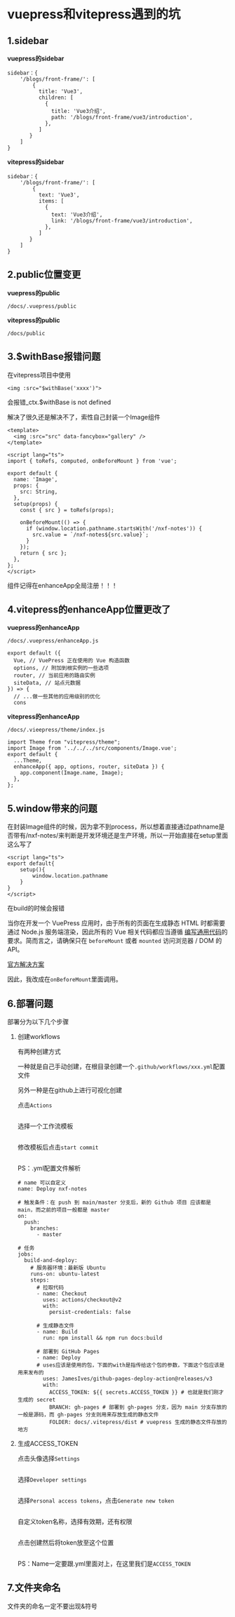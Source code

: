 # vuepress和vitepress遇到的坑

## 1.sidebar

**vuepress的sidebar**

```
sidebar：{
	'/blogs/front-frame/': [
        {
          title: 'Vue3',
          children: [
            {
              title: 'Vue3介绍',
              path: '/blogs/front-frame/vue3/introduction',
            },
          ]
       }
    ]
}
```

**vitepress的sidebar**

```
sidebar：{
	'/blogs/front-frame/': [
        {
          text: 'Vue3',
          items: [
            {
              text: 'Vue3介绍',
              link: '/blogs/front-frame/vue3/introduction',
            },
          ]
       }
    ]
}
```

## 2.public位置变更

**vuepress的public**

`/docs/.vuepress/public`

**vitepress的public**

`/docs/public`

## 3.$withBase报错问题

在vitepress项目中使用

```
<img :src="$withBase('xxxx')">
```

会报错_ctx.$withBase is not defined

解决了很久还是解决不了，索性自己封装一个Image组件

```
<template>
  <img :src="src" data-fancybox="gallery" />
</template>

<script lang="ts">
import { toRefs, computed, onBeforeMount } from 'vue';

export default {
  name: 'Image',
  props: {
    src: String,
  },
  setup(props) {
    const { src } = toRefs(props);

    onBeforeMount(() => {
      if (window.location.pathname.startsWith('/nxf-notes')) {
        src.value = `/nxf-notes${src.value}`;
      }
    });
    return { src };
  },
};
</script>
```

组件记得在enhanceApp全局注册！！！

## 4.vitepress的enhanceApp位置更改了

**vuepress的enhanceApp**

`/docs/.vuepress/enhanceApp.js`

```
export default ({
  Vue, // VuePress 正在使用的 Vue 构造函数
  options, // 附加到根实例的一些选项
  router, // 当前应用的路由实例
  siteData, // 站点元数据
}) => {
  // ...做一些其他的应用级别的优化
  cons
```

**vitepress的enhanceApp**

`/docs/.vieepress/theme/index.js`

```
import Theme from "vitepress/theme";
import Image from '../../../src/components/Image.vue';
export default {
  ...Theme,
  enhanceApp({ app, options, router, siteData }) {
    app.component(Image.name, Image);
  },
};
```

## 5.window带来的问题

在封装Image组件的时候，因为拿不到process，所以想着直接通过pathname是否带有/nxf-notes/来判断是开发环境还是生产环境，所以一开始直接在setup里面这么写了

```
<script lang="ts">
export default{
	setup(){
		window.location.pathname
	}
}
</script>
```

在build的时候会报错

当你在开发一个 VuePress 应用时，由于所有的页面在生成静态 HTML 时都需要通过 Node.js 服务端渲染，因此所有的 Vue 相关代码都应当遵循 [编写通用代码](https://ssr.vuejs.org/zh/universal.html)的要求。简而言之，请确保只在 `beforeMount` 或者 `mounted` 访问浏览器 / DOM 的 API。

[官方解决方案](https://vuepress.vuejs.org/zh/guide/using-vue.html#%E6%B5%8F%E8%A7%88%E5%99%A8%E7%9A%84-api-%E8%AE%BF%E9%97%AE%E9%99%90%E5%88%B6)

因此，我改成在`onBeforeMount`里面调用。

## 6.部署问题

部署分为以下几个步骤

1. 创建workflows

   有两种创建方式

   一种就是自己手动创建，在根目录创建一个`.github/workflows/xxx.yml`配置文件

   另外一种是在github上进行可视化创建

   点击`Actions`

   <Image :src="'/front-frame/vue3/vuepress-vitepress/1.png'" />

   选择一个工作流模板

   <Image :src="'/front-frame/vue3/vuepress-vitepress/2.png'" />

   修改模板后点击`start commit`

   <Image :src="'/front-frame/vue3/vuepress-vitepress/3.png'" />

   PS：.yml配置文件解析

   ```
   # name 可以自定义
   name: Deploy nxf-notes
   
   # 触发条件：在 push 到 main/master 分支后，新的 Github 项目 应该都是 main，而之前的项目一般都是 master
   on:
     push:
       branches:
         - master
   
   # 任务
   jobs:
     build-and-deploy:
       # 服务器环境：最新版 Ubuntu
       runs-on: ubuntu-latest
       steps:
         # 拉取代码
         - name: Checkout
           uses: actions/checkout@v2
           with:
             persist-credentials: false
   
         # 生成静态文件
         - name: Build
           run: npm install && npm run docs:build
   
         # 部署到 GitHub Pages
         - name: Deploy
         # uses应该是使用的包，下面的with是指传给这个包的参数，下面这个包应该是用来发布的
           uses: JamesIves/github-pages-deploy-action@releases/v3
           with:
             ACCESS_TOKEN: ${{ secrets.ACCESS_TOKEN }} # 也就是我们刚才生成的 secret
             BRANCH: gh-pages # 部署到 gh-pages 分支，因为 main 分支存放的一般是源码，而 gh-pages 分支则用来存放生成的静态文件
             FOLDER: docs/.vitepress/dist # vuepress 生成的静态文件存放的地方
   ```

2. 生成ACCESS_TOKEN
   
   点击头像选择`Settings`

   <Image :src="'/front-frame/vue3/vuepress-vitepress/4.png'" />

   选择`Developer settings`

   <Image :src="'/front-frame/vue3/vuepress-vitepress/5.png'" />

   选择`Personal access tokens`，点击`Generate new token`

   <Image :src="'/front-frame/vue3/vuepress-vitepress/6.png'" />
   
   自定义token名称，选择有效期，还有权限

   <Image :src="'/front-frame/vue3/vuepress-vitepress/7.png'" />

   点击创建然后将token放至这个位置
   
   <Image :src="'/front-frame/vue3/vuepress-vitepress/8.png'" />
   
   PS：Name一定要跟.yml里面对上，在这里我们是`ACCESS_TOKEN`
## 7.文件夹命名

文件夹的命名一定不要出现&符号